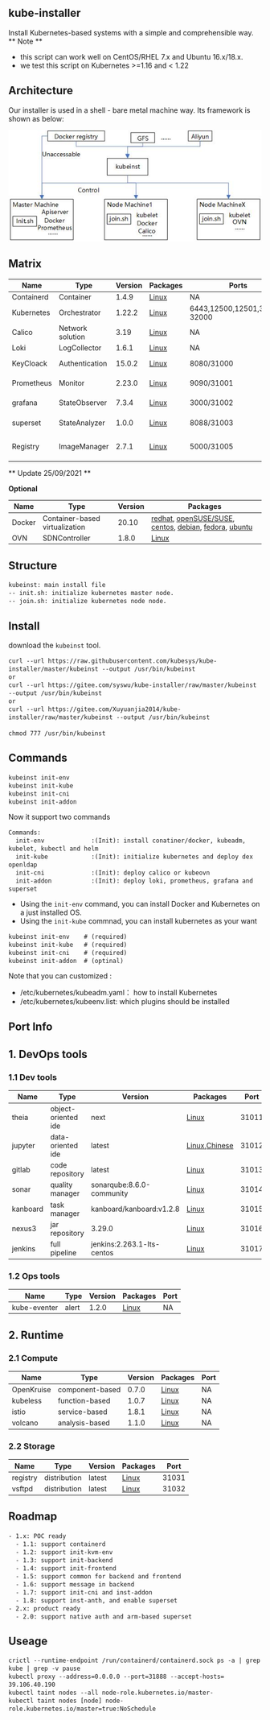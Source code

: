 ## kube-installer

Install Kubernetes-based systems with a simple and comprehensible way.
** Note **
- this script can work well on CentOS/RHEL 7.x and Ubuntu 16.x/18.x.
- we test this script on Kubernetes >=1.16 and < 1.22


## Architecture

Our installer is used in a shell - bare metal machine way. Its framework is shown as below:

![framework](./others/framework.jpg)

## Matrix


| Name        | Type      | Version |  Packages   |  Ports    |     DNS   |   command  |      
| ------      | ------    | ------  | ------      |   -----   |    -----  |   -----   |
| Containerd  | Container        | 1.4.9    | [Linux](https://containerd.io/docs/getting-started/)|            NA                |              NA              | init-env |
| Kubernetes  | Orchestrator     | 1.22.2   | [Linux](https://docs.kubernetes.io/)                | 6443,12500,12501,30000-32000 |              NA              | init-env |
| Calico      | Network solution | 3.19     | [Linux](https://docs.projectcalico.org/)            |            NA                |              NA              | init-cni |
| Loki        | LogCollector     | 1.6.1    | [Linux](https://grafana.com/oss/loki/)              |            NA                |              NA              |   ---    | 
| KeyCloack   | Authentication   | 15.0.2   | [Linux](https://www.keycloak.org/)                  |         8080/31000           |              NA              |init-addon|
| Prometheus  | Monitor          | 2.23.0   | [Linux](https://github.com/prometheus/prometheus/)  |         9090/31001           |              NA              |init-addon|
| grafana     | StateObserver    | 7.3.4    | [Linux](https://community.grafana.com/)             |         3000/31002           |              NA              |init-addon|
| superset    | StateAnalyzer    | 1.0.0    | [Linux](https://superset.apache.org//)              |         8088/31003           |              NA              |init-addon|
| Registry    | ImageManager     | 2.7.1    | [Linux](https://helm.sh/docs/intro/quickstart/)     |         5000/31005           |      oci-server.kube-repo    |   ---    |

** Update 25/09/2021 **


**Optional**

| Name        | Type      | Version |  Packages  |
| ------      | ------    | ------  | ------      |
| Docker      | Container-based virtualization | 20.10   | [redhat](https://docs.docker.com/install/linux/docker-ee/rhel/), [openSUSE/SUSE](https://docs.docker.com/install/linux/docker-ee/suse/), [centos](https://docs.docker.com/install/linux/docker-ce/centos/), [debian](https://docs.docker.com/install/linux/docker-ce/debian/), [fedora](https://docs.docker.com/install/linux/docker-ce/fedora/), [ubuntu](https://docs.docker.com/install/linux/docker-ce/ubuntu/) |
| OVN         | SDNController    | 1.8.0    | [Linux](https://github.com/alauda/kube-ovn)         |          

## Structure

```
kubeinst: main install file
-- init.sh: initialize kubernetes master node.
-- join.sh: initialize kubernetes node node.
```

## Install

download the `kubeinst` tool.

```
curl --url https://raw.githubusercontent.com/kubesys/kube-installer/master/kubeinst --output /usr/bin/kubeinst
or
curl --url https://gitee.com/syswu/kube-installer/raw/master/kubeinst --output /usr/bin/kubeinst
or
curl --url https://gitee.com/Xuyuanjia2014/kube-installer/raw/master/kubeinst --output /usr/bin/kubeinst

chmod 777 /usr/bin/kubeinst
```

## Commands

```
kubeinst init-env
kubeinst init-kube
kubeinst init-cni
kubeinst init-addon
```

Now it support two commands

```
Commands:
  init-env             :(Init): install conatiner/docker, kubeadm, kubelet, kubectl and helm
  init-kube            :(Init): initialize kubernetes and deploy dex openldap
  init-cni             :(Init): deploy calico or kubeovn
  init-addon           :(Init): deploy loki, prometheus, grafana and superset
```

- Using the `init-env` command, you can install Docker and Kubernetes on a just installed OS.
- Using the `init-kube` commnad, you can install kubernetes as your want

```
kubeinst init-env    # (required)
kubeinst init-kube   # (required)
kubeinst init-cni    # (required)
kubeinst init-addon  # (optinal)
```

Note that you can customized :

- /etc/kubernetes/kubeadm.yaml： how to install Kubernetes
- /etc/kubernetes/kubeenv.list: which plugins should be installed


## Port Info

## 1. DevOps tools

### 1.1 Dev tools

| Name        | Type      | Version |  Packages  |   Port |
| ------      | ------    | ------  | ------      | ------ |
| theia       | object-oriented ide  |  next    | [Linux](https://theia-ide.org/docs/)                         |  31011       |
| jupyter     | data-oriented  ide   | latest  | [Linux](https://jupyter-docker-stacks.readthedocs.io/en/latest/index.html),[Chinese](https://www.cnblogs.com/zeryter/p/11331811.html)                                                              |  31012       |
| gitlab      | code repository      | latest  | [Linux](https://hub.docker.com/r/gitlab/gitlab-ce)            |  31013       |
| sonar       | quality manager |  sonarqube:8.6.0-community  | [Linux](https://docs.sonarqube.org/latest/)    |  31014       |
| kanboard    | task manager   |  kanboard/kanboard:v1.2.8  | [Linux](https://github.com/kanboard/kanboard)    |  31015       |
| nexus3      | jar repository       | 3.29.0  | [Linux](https://hub.docker.com/r/sonatype/nexus3)             |  31016       |
| jenkins     | full pipeline   |  jenkins:2.263.1-lts-centos  | [Linux](https://www.jenkins.io)               |  31017       |


### 1.2 Ops tools


| Name        | Type      | Version |  Packages  |   Port |
| ------      | ------    | ------  | ------      | ------ |      
| kube-eventer| alert                | 1.2.0   | [Linux](https://github.com/AliyunContainerService/kube-eventer)      |   NA       |


## 2. Runtime

### 2.1 Compute

| Name        | Type      | Version |  Packages  |   Port |
| ------      | ------    | ------  | ------      | ------ |
| OpenKruise  | component-based      | 0.7.0   | [Linux](https://openkruise.io/en-us/docs/quick_start.html)   |       NA           |              
| kubeless    | function-based       | 1.0.7   | [Linux](https://kubeless.io/docs/quick-start/)      |   NA       |
| istio       | service-based        | 1.8.1   | [Linux](https://istio.io/latest/docs/setup/getting-started/)      |   NA       |
| volcano     | analysis-based       | 1.1.0   | [Linux](https://github.com/volcano-sh/volcano)      |   NA       |


### 2.2 Storage

| Name        | Type      | Version |  Packages  |   Port |
| ------      | ------    | ------  | ------      | ------ |
| registry    | distribution         | latest  | [Linux](https://github.com/distribution/distribution)         |  31031      |
| vsftpd      | distribution         | latest  | [Linux](https://help.ubuntu.com/community/vsftpd)             |  31032      |

## Roadmap

```
- 1.x: POC ready
  - 1.1: support containerd
  - 1.2: support init-kvm-env
  - 1.3: support init-backend
  - 1.4: support init-frontend
  - 1.5: support common for backend and frontend
  - 1.6: support message in backend
  - 1.7: support init-cni and inst-addon
  - 1.8: support inst-anth, and enable superset
- 2.x: product ready
  - 2.0: support native auth and arm-based superset
```

## Useage

```
crictl --runtime-endpoint /run/containerd/containerd.sock ps -a | grep kube | grep -v pause
kubectl proxy --address=0.0.0.0 --port=31888 --accept-hosts=
39.106.40.190
kubectl taint nodes --all node-role.kubernetes.io/master-
kubectl taint nodes [node] node-role.kubernetes.io/master=true:NoSchedule
```
